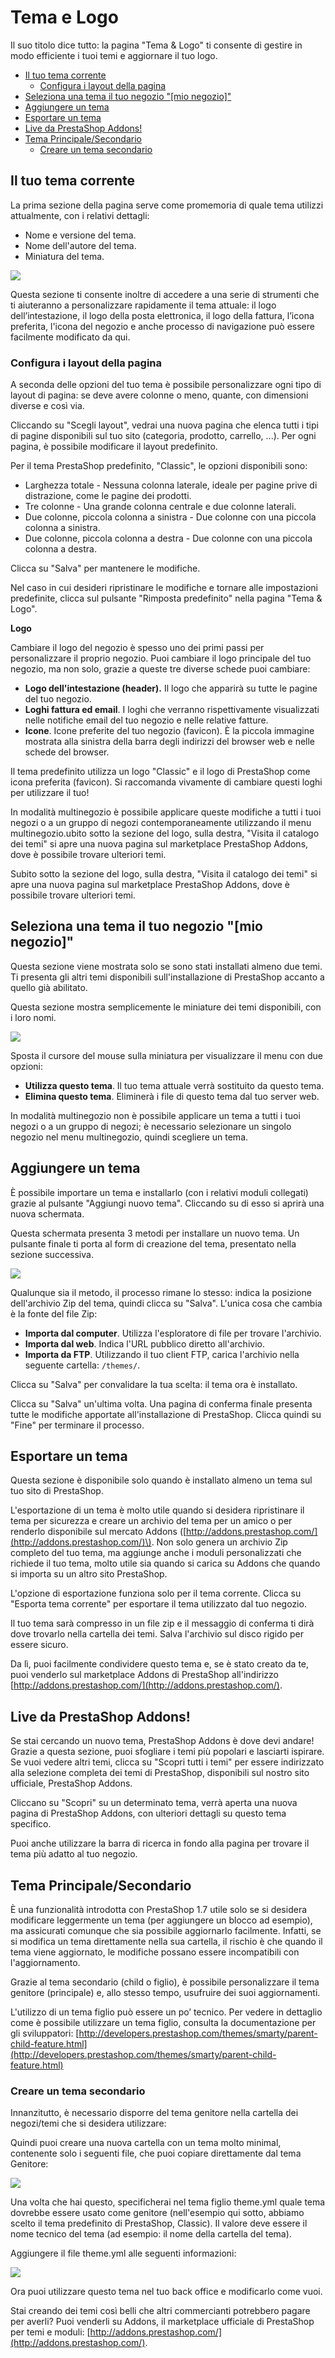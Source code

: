 # Tema e Logo

Il suo titolo dice tutto: la pagina "Tema & Logo" ti consente di gestire in modo efficiente i tuoi temi e aggiornare il tuo logo. 

* [Il tuo tema corrente](tema-e-logo.md#TemaeLogo-Iltuotemacorrente)
  * [Configura i layout della pagina](tema-e-logo.md#TemaeLogo-Configurailayoutdellapagina)
* [Seleziona una tema il tuo negozio "\[mio negozio\]" ](tema-e-logo.md#TemaeLogo-Selezionaunatemailtuonegozio%22[mionegozio]%22)
* [Aggiungere un tema](tema-e-logo.md#TemaeLogo-Aggiungereuntema)
* [Esportare un tema](tema-e-logo.md#TemaeLogo-Esportareuntema)
* [Live da PrestaShop Addons!](tema-e-logo.md#TemaeLogo-LivedaPrestaShopAddons!)
* [Tema Principale/Secondario](tema-e-logo.md#TemaeLogo-TemaPrincipale/Secondario)
  * [Creare un tema secondario](tema-e-logo.md#TemaeLogo-Creareuntemasecondario)

## Il tuo tema corrente <a id="TemaeLogo-Iltuotemacorrente"></a>

La prima sezione della pagina serve come promemoria di quale tema utilizzi attualmente, con i relativi dettagli:

* Nome e versione del tema.
* Nome dell'autore del tema.
* Miniatura del tema.

![](../../../.gitbook/assets/54267546.png)

Questa sezione ti consente inoltre di accedere a una serie di strumenti che ti aiuteranno a personalizzare rapidamente il tema attuale: il logo dell’intestazione, il logo della posta elettronica, il logo della fattura, l’icona preferita, l'icona del negozio e anche processo di navigazione può essere facilmente modificato da qui.

### **Configura i layout della pagina** <a id="TemaeLogo-Configurailayoutdellapagina"></a>

A seconda delle opzioni del tuo tema è possibile personalizzare ogni tipo di layout di pagina: se deve avere colonne o meno, quante, con dimensioni diverse e così via.

Cliccando su "Scegli layout", vedrai una nuova pagina che elenca tutti i tipi di pagine disponibili sul tuo sito \(categoria, prodotto, carrello, ...\). Per ogni pagina, è possibile modificare il layout predefinito.

Per il tema PrestaShop predefinito, "Classic", le opzioni disponibili sono:

* Larghezza totale - Nessuna colonna laterale, ideale per pagine prive di distrazione, come le pagine dei prodotti.
* Tre colonne - Una grande colonna centrale e due colonne laterali.
* Due colonne, piccola colonna a sinistra - Due colonne con una piccola colonna a sinistra.
* Due colonne, piccola colonna a destra - Due colonne con una piccola colonna a destra.

Clicca su "Salva" per mantenere le modifiche.

Nel caso in cui desideri ripristinare le modifiche e tornare alle impostazioni predefinite, clicca sul pulsante "Rimposta predefinito" nella pagina "Tema & Logo".

**Logo** 

Cambiare il logo del negozio è spesso uno dei primi passi per personalizzare il proprio negozio. Puoi cambiare il logo principale del tuo negozio, ma non solo, grazie a queste tre diverse schede puoi cambiare:

* **Logo dell'intestazione \(header\).** Il logo che apparirà su tutte le pagine del tuo negozio.
* **Loghi fattura ed email**. I loghi che verranno rispettivamente visualizzati nelle notifiche email del tuo negozio e nelle relative fatture.
* **Icone**. Icone preferite del tuo negozio \(favicon\). È la piccola immagine mostrata alla sinistra della barra degli indirizzi del browser web e nelle schede del browser.

Il tema predefinito utilizza un logo "Classic" e il logo di PrestaShop come icona preferita \(favicon\). Si raccomanda vivamente di cambiare questi loghi per utilizzare il tuo!

In modalità multinegozio è possibile applicare queste modifiche a tutti i tuoi negozi o a un gruppo di negozi contemporaneamente utilizzando il menu multinegozio.ubito sotto la sezione del logo, sulla destra, "Visita il catalogo dei temi" si apre una nuova pagina sul marketplace PrestaShop Addons, dove è possibile trovare ulteriori temi.

  
Subito sotto la sezione del logo, sulla destra, "Visita il catalogo dei temi" si apre una nuova pagina sul marketplace PrestaShop Addons, dove è possibile trovare ulteriori temi.

## Seleziona una tema il tuo negozio "\[mio negozio\]"  <a id="TemaeLogo-Selezionaunatemailtuonegozio&quot;[mionegozio]&quot;"></a>

Questa sezione viene mostrata solo se sono stati installati almeno due temi. Ti presenta gli altri temi disponibili sull'installazione di PrestaShop accanto a quello già abilitato.

Questa sezione mostra semplicemente le miniature dei temi disponibili, con i loro nomi.

![](../../../.gitbook/assets/54267547.png)

Sposta il cursore del mouse sulla miniatura per visualizzare il menu con due opzioni:

* **Utilizza questo tema**. Il tuo tema attuale verrà sostituito da questo tema.
* **Elimina questo tema**. Eliminerà i file di questo tema dal tuo server web.

In modalità multinegozio non è possibile applicare un tema a tutti i tuoi negozi o a un gruppo di negozi; è necessario selezionare un singolo negozio nel menu multinegozio, quindi scegliere un tema.

## Aggiungere un tema <a id="TemaeLogo-Aggiungereuntema"></a>

È possibile importare un tema e installarlo \(con i relativi moduli collegati\) grazie al pulsante "Aggiungi nuovo tema". Cliccando su di esso si aprirà una nuova schermata.

Questa schermata presenta 3 metodi per installare un nuovo tema. Un pulsante finale ti porta al form di creazione del tema, presentato nella sezione successiva.

![](../../../.gitbook/assets/54267548.png)

Qualunque sia il metodo, il processo rimane lo stesso: indica la posizione dell'archivio Zip del tema, quindi clicca su "Salva". L'unica cosa che cambia è la fonte del file Zip:

* **Importa dal computer**. Utilizza l'esploratore di file per trovare l'archivio.
* **Importa dal web**. Indica l'URL pubblico diretto all'archivio.
* **Importa da FTP**. Utilizzando il tuo client FTP, carica l'archivio nella seguente cartella: `/themes/`.

Clicca su "Salva" per convalidare la tua scelta: il tema ora è installato.

Clicca su "Salva" un'ultima volta. Una pagina di conferma finale presenta tutte le modifiche apportate all'installazione di PrestaShop. Clicca quindi su "Fine" per terminare il processo.

## Esportare un tema <a id="TemaeLogo-Esportareuntema"></a>

Questa sezione è disponibile solo quando è installato almeno un tema sul tuo sito di PrestaShop.

L'esportazione di un tema è molto utile quando si desidera ripristinare il tema per sicurezza e creare un archivio del tema per un amico o per renderlo disponibile sul mercato Addons \([http://addons.prestashop.com/](http://addons.prestashop.com/)\). Non solo genera un archivio Zip completo del tuo tema, ma aggiunge anche i moduli personalizzati che richiede il tuo tema, molto utile sia quando si carica su Addons che quando si importa su un altro sito PrestaShop.

L'opzione di esportazione funziona solo per il tema corrente. Clicca su "Esporta tema corrente" per esportare il tema utilizzato dal tuo negozio.

Il tuo tema sarà compresso in un file zip e il messaggio di conferma ti dirà dove trovarlo nella cartella dei temi. Salva l'archivio sul disco rigido per essere sicuro.

Da lì, puoi facilmente condividere questo tema e, se è stato creato da te, puoi venderlo sul marketplace Addons di PrestaShop all'indirizzo [http://addons.prestashop.com/](http://addons.prestashop.com/). 

## Live da PrestaShop Addons! <a id="TemaeLogo-LivedaPrestaShopAddons!"></a>

Se stai cercando un nuovo tema, PrestaShop Addons è dove devi andare! Grazie a questa sezione, puoi sfogliare i temi più popolari e lasciarti ispirare. Se vuoi vedere altri temi, clicca su "Scopri tutti i temi" per essere indirizzato alla selezione completa dei temi di PrestaShop, disponibili sul nostro sito ufficiale, PrestaShop Addons.

Cliccano su "Scopri" su un determinato tema, verrà aperta una nuova pagina di PrestaShop Addons, con ulteriori dettagli su questo tema specifico.

Puoi anche utilizzare la barra di ricerca in fondo alla pagina per trovare il tema più adatto al tuo negozio.

## Tema Principale/Secondario <a id="TemaeLogo-TemaPrincipale/Secondario"></a>

È una funzionalità introdotta con PrestaShop 1.7 utile solo se si desidera modificare leggermente un tema \(per aggiungere un blocco ad esempio\), ma assicurati comunque che sia possibile aggiornarlo facilmente. Infatti, se si modifica un tema direttamente nella sua cartella, il rischio è che quando il tema viene aggiornato, le modifiche possano essere incompatibili con l'aggiornamento.

Grazie al tema secondario \(child o figlio\), è possibile personalizzare il tema genitore \(principale\) e, allo stesso tempo, usufruire dei suoi aggiornamenti.

L'utilizzo di un tema figlio può essere un po’ tecnico. Per vedere in dettaglio come è possibile utilizzare un tema figlio, consulta la documentazione per gli sviluppatori: [http://developers.prestashop.com/themes/smarty/parent-child-feature.html](http://developers.prestashop.com/themes/smarty/parent-child-feature.html)

### Creare un tema secondario <a id="TemaeLogo-Creareuntemasecondario"></a>

Innanzitutto, è necessario disporre del tema genitore nella cartella dei negozi/temi che si desidera utilizzare:

Quindi puoi creare una nuova cartella con un tema molto minimal, contenente solo i seguenti file, che puoi copiare direttamente dal tema Genitore:

![](../../../.gitbook/assets/51839422.png)

Una volta che hai questo, specificherai nel tema figlio theme.yml quale tema dovrebbe essere usato come genitore \(nell'esempio qui sotto, abbiamo scelto il tema predefinito di PrestaShop, Classic\). Il valore deve essere il nome tecnico del tema \(ad esempio: il nome della cartella del tema\).

Aggiungere il file theme.yml alle seguenti informazioni:

![](../../../.gitbook/assets/51839423.png)

Ora puoi utilizzare questo tema nel tuo back office e modificarlo come vuoi.

Stai creando dei temi così belli che altri commercianti potrebbero pagare per averli? Puoi venderli su Addons, il marketplace ufficiale di PrestaShop per temi e moduli: [http://addons.prestashop.com/](http://addons.prestashop.com/).

